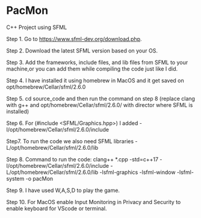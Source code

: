 # PacMon
C++ Project using SFML

Step 1. Go to https://www.sfml-dev.org/download.php.

Step 2. Download the latest SFML version based on your OS.

Step 3. Add the frameworks, include files, and lib files from SFML to your machine,or you can add them while compiling the code just like I did.

Step 4. I have installed it using homebrew in MacOS and it get saved on opt/homebrew/Cellar/sfml/2.6.0

Step 5. cd source_code and then run the command on step 8 (replace clang with g++ and opt/homebrew/Cellar/sfml/2.6.0/ with director where SFML is installed)

Step 6. For (#include <SFML/Graphics.hpp>) I added -I/opt/homebrew/Cellar/sfml/2.6.0/include

Step7. To run the code we also need SFML libraries -L/opt/homebrew/Cellar/sfml/2.6.0/lib

Step 8. Command to run the code:
 clang++ *.cpp -std=c++17 -I/opt/homebrew/Cellar/sfml/2.6.0/include -L/opt/homebrew/Cellar/sfml/2.6.0/lib -lsfml-graphics -lsfml-window -lsfml-system -o pacMon
 
Step 9. I have used W,A,S,D to play the game.

Step 10. For MacOS enable Input Monitoring in Privacy and Security to enable keyboard for VScode or terminal.

